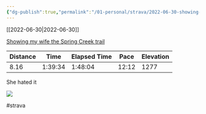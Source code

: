 ```yaml
---
{"dg-publish":true,"permalink":"/01-personal/strava/2022-06-30-showing-my-wife-the-spring-creek-trail/"}
---
```



[[2022-06-30\|2022-06-30]]

[Showing my wife the Spring Creek trail](https://www.strava.com/activities/7394958155)

| Distance | Time    | Elapsed Time | Pace  | Elevation |
| -------- | ------- | ------------ | ----- | --------- |
| 8.16     | 1:39:34 | 1:48:04      | 12:12 | 1277      |


She hated it
    
![](https://dgtzuqphqg23d.cloudfront.net/H6G391brSyKKEgIM4juSqFkiCLviLpokLzo9meNgAmo-576x768.jpg)

    

#strava
